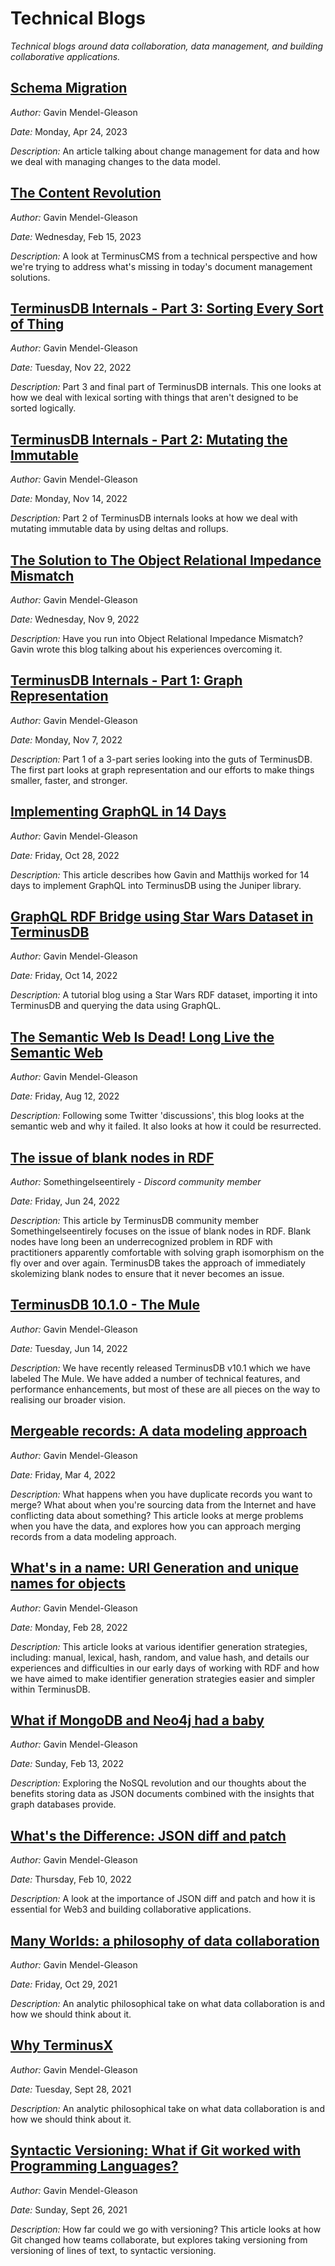 # Technical Blogs
*Technical blogs around data collaboration, data management, and building collaborative applications.*

## [Schema Migration](https://github.com/terminusdb/technical-blogs/blob/main/blogs/schema_migration.md)
*Author:* Gavin Mendel-Gleason

*Date:* Monday, Apr 24, 2023

*Description:*
An article talking about change management for data and how we deal with managing changes to the data model.

## [The Content Revolution](https://terminusdb.com/blog/content-revolution/)
*Author:* Gavin Mendel-Gleason

*Date:* Wednesday, Feb 15, 2023

*Description:*
A look at TerminusCMS from a technical perspective and how we're trying to address what's missing in today's document management solutions.

## [TerminusDB Internals - Part 3: Sorting Every Sort of Thing](https://terminusdb.com/blog/terminusdb-internals-3/)
*Author:* Gavin Mendel-Gleason

*Date:* Tuesday, Nov 22, 2022

*Description:*
Part 3 and final part of TerminusDB internals. This one looks at how we deal with lexical sorting with things that aren't designed to be sorted logically.

## [TerminusDB Internals - Part 2: Mutating the Immutable](https://terminusdb.com/blog/terminusdb-internals-2/)
*Author:* Gavin Mendel-Gleason

*Date:* Monday, Nov 14, 2022

*Description:*
Part 2 of TerminusDB internals looks at how we deal with mutating immutable data by using deltas and rollups.

## [The Solution to The Object Relational Impedance Mismatch](https://terminusdb.com/blog/object-relational-impedance-mismatch/)
*Author:* Gavin Mendel-Gleason

*Date:* Wednesday, Nov 9, 2022

*Description:*
Have you run into Object Relational Impedance Mismatch? Gavin wrote this blog talking about his experiences overcoming it.

## [TerminusDB Internals - Part 1: Graph Representation](https://terminusdb.com/blog/terminusdb-internals/)
*Author:* Gavin Mendel-Gleason

*Date:* Monday, Nov 7, 2022

*Description:*
Part 1 of a 3-part series looking into the guts of TerminusDB. The first part looks at graph representation and our efforts to make things smaller, faster, and stronger.

## [Implementing GraphQL in 14 Days](https://terminusdb.com/blog/implement-graphql-in-fourteen-days/)
*Author:* Gavin Mendel-Gleason

*Date:* Friday, Oct 28, 2022

*Description:*
This article describes how Gavin and Matthijs worked for 14 days to implement GraphQL into TerminusDB using the Juniper library.

## [GraphQL RDF Bridge using Star Wars Dataset in TerminusDB](https://terminusdb.com/blog/graphql-rdf-bridge-using-star-wars-dataset/)
*Author:* Gavin Mendel-Gleason

*Date:* Friday, Oct 14, 2022

*Description:*
A tutorial blog using a Star Wars RDF dataset, importing it into TerminusDB and querying the data using GraphQL.

## [The Semantic Web Is Dead! Long Live the Semantic Web](https://terminusdb.com/blog/the-semantic-web-is-dead/)
*Author:* Gavin Mendel-Gleason

*Date:* Friday, Aug 12, 2022

*Description:*
Following some Twitter 'discussions', this blog looks at the semantic web and why it failed. It also looks at how it could be resurrected.

## [The issue of blank nodes in RDF](https://github.com/terminusdb/technical-blogs/blob/main/blogs/blank_nodes_in_rdf.md)
*Author:* Somethingelseentirely - *Discord community member*

*Date:* Friday, Jun 24, 2022

*Description:*
This article by TerminusDB community member Somethingelseentirely focuses on the issue of blank nodes in RDF. Blank nodes have long been an underrecognized problem in RDF with practitioners apparently comfortable with solving graph isomorphism on the fly over and over again. TerminusDB takes the approach of immediately skolemizing blank nodes to ensure that it never becomes an issue.

## [TerminusDB 10.1.0 - The Mule](https://github.com/terminusdb/technical-blogs/blob/main/blogs/terminusdb-10.1.0-the-mule.md)
*Author:* Gavin Mendel-Gleason

*Date:* Tuesday, Jun 14, 2022

*Description:*
We have recently released TerminusDB v10.1 which we have labeled The Mule. We have added a number of technical features, and performance enhancements, but most of these are all pieces on the way to realising our broader vision.

## [Mergeable records: A data modeling approach](https://github.com/terminusdb/technical-blogs/blob/main/blogs/mergeable_records.md)
*Author:* Gavin Mendel-Gleason

*Date:* Friday, Mar 4, 2022

*Description:*
What happens when you have duplicate records you want to merge? What about when you're sourcing data from the Internet and have conflicting data about something? This article looks at merge problems when you have the data, and explores how you can approach merging records from a data modeling approach. 

## [What's in a name: URI Generation and unique names for objects](https://github.com/terminusdb/technical-blogs/blob/main/blogs/whats_in_a_name.md)
*Author:* Gavin Mendel-Gleason

*Date:* Monday, Feb 28, 2022

*Description:*
This article looks at various identifier generation strategies, including: manual, lexical, hash, random, and value hash, and details our experiences and difficulties in our early days of working with RDF and how we have aimed to make identifier generation strategies easier and simpler within TerminusDB. 

## [What if MongoDB and Neo4j had a baby](./blogs/mongo_neo4j_terminusx.md)
*Author:* Gavin Mendel-Gleason

*Date:* Sunday, Feb 13, 2022

*Description:*
Exploring the NoSQL revolution and our thoughts about the benefits storing data as JSON documents combined with the insights that  graph databases provide. 

## [What's the Difference: JSON diff and patch](./blogs/json_diff_and_patch.md)
*Author:* Gavin Mendel-Gleason

*Date:* Thursday, Feb 10, 2022

*Description:*
A look at the importance of JSON diff and patch and how it is essential for Web3 and building collaborative applications. 

## [Many Worlds: a philosophy of data collaboration](./blogs/many_worlds.md)
*Author:* Gavin Mendel-Gleason

*Date:* Friday, Oct 29, 2021

*Description:*
An analytic philosophical take on what data collaboration is and how we should think about it.

## [Why TerminusX](./blogs/why_terminusx.md)
*Author:* Gavin Mendel-Gleason

*Date:* Tuesday, Sept 28, 2021

*Description:*
An analytic philosophical take on what data collaboration is and how we should think about it.

## [Syntactic Versioning: What if Git worked with Programming Languages?](./blogs/syntactic_versioning.md)
*Author:* Gavin Mendel-Gleason

*Date:* Sunday, Sept 26, 2021

*Description:*
How far could we go with versioning? This article looks at how Git changed how teams collaborate, but explores taking versioning from versioning of lines of text, to syntactic versioning.
